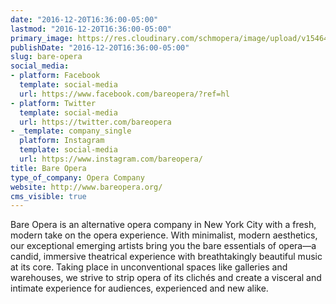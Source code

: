 ```yaml
---
date: "2016-12-20T16:36:00-05:00"
lastmod: "2016-12-20T16:36:00-05:00"
primary_image: https://res.cloudinary.com/schmopera/image/upload/v1546480849/media/2019/01/Logo-BareOpera.jpg
publishDate: "2016-12-20T16:36:00-05:00"
slug: bare-opera
social_media:
- platform: Facebook
  template: social-media
  url: https://www.facebook.com/bareopera/?ref=hl
- platform: Twitter
  template: social-media
  url: https://twitter.com/bareopera
- _template: company_single
  platform: Instagram
  template: social-media
  url: https://www.instagram.com/bareopera/
title: Bare Opera
type_of_company: Opera Company
website: http://www.bareopera.org/
cms_visible: true
---
```

Bare Opera is an alternative opera company in New York City with a fresh, modern take on the opera experience. With minimalist, modern aesthetics, our exceptional emerging artists bring you the bare essentials of opera—a candid, immersive theatrical experience with breathtakingly beautiful music at its core. Taking place in unconventional spaces like galleries and warehouses, we strive to strip opera of its clichés and create a visceral and intimate experience for audiences, experienced and new alike.
